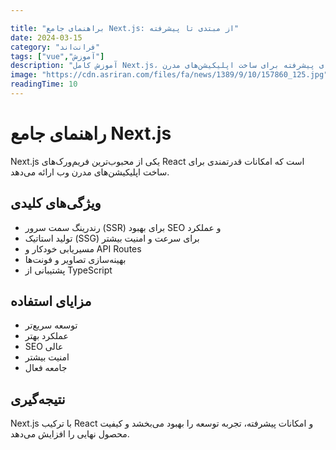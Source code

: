 ```yaml
---

title: "براهنمای جامع Next.js: از مبتدی تا پیشرفته"
date: 2024-03-15
category: "فرانت‌اند"
tags: ["vue","آموزش"]
description: "آموزش کامل Next.js، از مفاهیم پایه تا تکنیک‌های پیشرفته برای ساخت اپلیکیشن‌های مدرن"
image: "https://cdn.asriran.com/files/fa/news/1389/9/10/157860_125.jpg"
readingTime: 10
---
```


# راهنمای جامع Next.js

Next.js یکی از محبوب‌ترین فریم‌ورک‌های React است که امکانات قدرتمندی برای ساخت اپلیکیشن‌های مدرن وب ارائه می‌دهد.

## ویژگی‌های کلیدی

- رندرینگ سمت سرور (SSR) برای بهبود SEO و عملکرد
- تولید استاتیک (SSG) برای سرعت و امنیت بیشتر
- مسیریابی خودکار و API Routes
- بهینه‌سازی تصاویر و فونت‌ها
- پشتیبانی از TypeScript

## مزایای استفاده

- توسعه سریع‌تر
- عملکرد بهتر
- SEO عالی
- امنیت بیشتر
- جامعه فعال

## نتیجه‌گیری

Next.js با ترکیب React و امکانات پیشرفته، تجربه توسعه را بهبود می‌بخشد و کیفیت محصول نهایی را افزایش می‌دهد.
